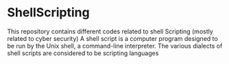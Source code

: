 # ShellScripting
This repository contains different codes related to shell Scripting (mostly related to cyber security)
A shell script is a computer program designed to be run by the Unix shell, a command-line interpreter. The various dialects of shell scripts are considered to be scripting languages
